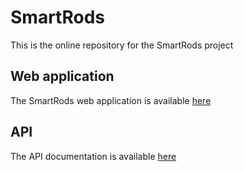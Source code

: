 # SmartRods

This is the online repository for the SmartRods project

## Web application

The SmartRods web application is available [here](http://app.smartrods.co.uk)

## API

The API documentation is available [here](http://pierreazalbert.github.io/smartrods)
